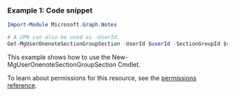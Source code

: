 ### Example 1: Code snippet

```powershellImport-Module Microsoft.Graph.Notes

# A UPN can also be used as -UserId.
Get-MgUserOnenoteSectionGroupSection -UserId $userId -SectionGroupId $sectionGroupId
```
This example shows how to use the New-MgUserOnenoteSectionGroupSection Cmdlet.
To learn about permissions for this resource, see the [permissions reference](/graph/permissions-reference).

